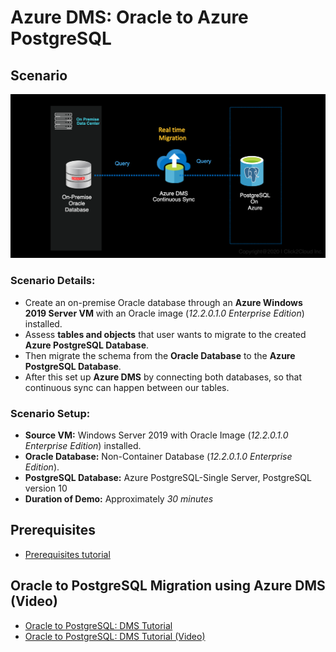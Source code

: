 # Azure DMS: Oracle to Azure PostgreSQL

## Scenario

<kbd>
  <img src="./Images/oraToPgSingle.png">
</kbd></p>


### **Scenario Details:** <br />
* Create an on-premise Oracle database through an **Azure Windows 2019 Server VM** with an Oracle image (*12.2.0.1.0 Enterprise Edition*) installed.
* Assess **tables and objects** that user wants to migrate to the created **Azure PostgreSQL Database**. 
* Then migrate the schema from the **Oracle Database** to the **Azure PostgreSQL Database**.
* After this set up **Azure DMS** by connecting both databases, so that continuous sync can happen between our tables.


### **Scenario Setup:**

* **Source VM:** Windows Server 2019 with Oracle Image (*12.2.0.1.0 Enterprise Edition*) installed.
* **Oracle Database:** Non-Container Database (*12.2.0.1.0 Enterprise Edition*).
* **PostgreSQL Database:** Azure PostgreSQL-Single Server, PostgreSQL version 10
* **Duration of Demo:** Approximately *30 minutes*

## Prerequisites
* [Prerequisites tutorial](https://github.com/Click2Cloud/azure-oracle-migration/blob/master/Tutorials/oracleToPostgres/Prerequisites/README.md)

## Oracle to PostgreSQL Migration using Azure DMS (Video)

* [Oracle to PostgreSQL: DMS Tutorial](https://github.com/Click2Cloud/azure-oracle-migration/blob/master/Tutorials/oracleToPostgres/DMS/dmsTutorial.md)
* [Oracle to PostgreSQL: DMS Tutorial (Video)](https://github.com/Click2Cloud/azure-oracle-migration/blob/master/Videos/azuredmsproject.mp4)
